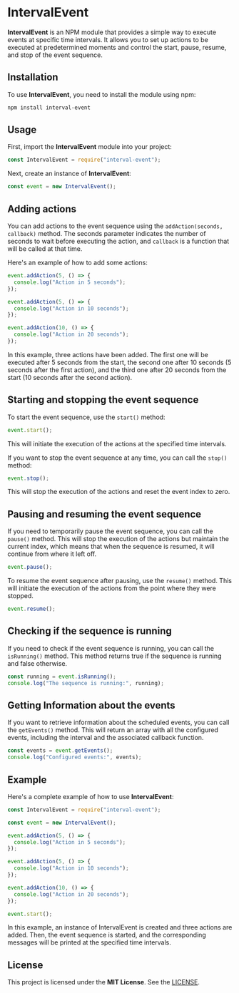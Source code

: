 # IntervalEvent
**IntervalEvent** is an NPM module that provides a simple way to execute events at specific time intervals. It allows you to set up actions to be executed at predetermined moments and control the start, pause, resume, and stop of the event sequence.

## Installation
To use **IntervalEvent**, you need to install the module using npm:
```bash
npm install interval-event
```

## Usage
First, import the **IntervalEvent** module into your project:
```js
const IntervalEvent = require("interval-event");
```

Next, create an instance of **IntervalEvent**:
```js
const event = new IntervalEvent();
```

## Adding actions
You can add actions to the event sequence using the `addAction(seconds, callback)` method. The seconds parameter indicates the number of seconds to wait before executing the action, and `callback` is a function that will be called at that time.

Here's an example of how to add some actions:
```js
event.addAction(5, () => {
  console.log("Action in 5 seconds");
});

event.addAction(5, () => {
  console.log("Action in 10 seconds");
});

event.addAction(10, () => {
  console.log("Action in 20 seconds");
});
```

In this example, three actions have been added. The first one will be executed after 5 seconds from the start, the second one after 10 seconds (5 seconds after the first action), and the third one after 20 seconds from the start (10 seconds after the second action).

## Starting and stopping the event sequence
To start the event sequence, use the `start()` method:
```js
event.start();
```
This will initiate the execution of the actions at the specified time intervals.

If you want to stop the event sequence at any time, you can call the `stop()` method:

```js
event.stop();
```
This will stop the execution of the actions and reset the event index to zero.

## Pausing and resuming the event sequence
If you need to temporarily pause the event sequence, you can call the `pause()` method. This will stop the execution of the actions but maintain the current index, which means that when the sequence is resumed, it will continue from where it left off.
```js
event.pause();
```
To resume the event sequence after pausing, use the `resume()` method. This will initiate the execution of the actions from the point where they were stopped.

```js
event.resume();
```

## Checking if the sequence is running
If you need to check if the event sequence is running, you can call the `isRunning()` method. This method returns true if the sequence is running and false otherwise.

```js
const running = event.isRunning();
console.log("The sequence is running:", running);
```

## Getting Information about the events
If you want to retrieve information about the scheduled events, you can call the `getEvents()` method. This will return an array with all the configured events, including the interval and the associated callback function.

```js
const events = event.getEvents();
console.log("Configured events:", events);
```

## Example
Here's a complete example of how to use **IntervalEvent**:

```js
const IntervalEvent = require("interval-event");

const event = new IntervalEvent();

event.addAction(5, () => {
  console.log("Action in 5 seconds");
});

event.addAction(5, () => {
  console.log("Action in 10 seconds");
});

event.addAction(10, () => {
  console.log("Action in 20 seconds");
});

event.start();
```

In this example, an instance of IntervalEvent is created and three actions are added. Then, the event sequence is started, and the corresponding messages will be printed at the specified time intervals.

## License
This project is licensed under the **MIT License**. See the [LICENSE](https://github.com/AxelWine/interval-events/blob/main/README.md).

